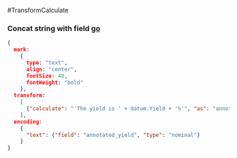 #TransformCalculate 

### Concat string with field [go](https://stackoverflow.com/questions/65591202/how-to-combine-text-and-a-field-value-in-a-single-line-of-display)
```json
{
  mark:
    {
      type: "text",
      align: "center",
      fontSize: 40,
      fontWeight: "bold"
    },
  transform:
    [
      {"calculate": "'The yield is ' + datum.Yield + '%'", "as": "annotated_yield"}
    ],
  encoding: 
    {
      "text": {"field": "annotated_yield", "type": "nominal"}
    }
}
```